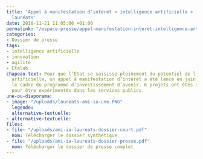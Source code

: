 ```yaml
---
title: 'Appel à manifestation d’intérêt « intelligence artificielle » : annonce des
  lauréats'
date: 2018-11-21 11:05:00 +01:00
permalink: "/espace-presse/appel-manifestation-interet-intelligence-artificielle-annonce-laureats/"
categories:
- Dossier de presse
tags:
- intelligence artificielle
- innovation
- agilité
- Etalab
chapeau-text: Pour que l’État se saisisse pleinement du potentiel de l’intelligence
  artificielle, un appel à manifestation d’intérêt a été lancé en juin 2018, dans
  le cadre du programme d’investissement d’avenir. 6 projets ont étés sélectionnés
  pour être expérimentés dans les services publics.
une-ou-diaporama:
- image: "/uploads/laureats-ami-ia-une.PNG"
  legende: 
  alternative-textuelle: 
- alternative-textuelle:
files:
- file: "/uploads/ami-ia-laureats-dossier-court.pdf"
  nom: Télécharger le dossier synthétique
- file: "/uploads/ami-ia-laureats-dossier-presse.pdf"
  nom: Télécharger le dossier de presse complet
---
```


